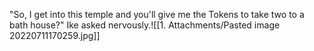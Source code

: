 "So, I get into this temple and you'll give me the Tokens to take two to a bath house?" Ike asked nervously.![[1. Attachments/Pasted image 20220711170259.jpg]]